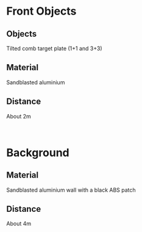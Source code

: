 # Front Objects

## Objects

Tilted comb target plate (1+1 and 3+3)

## Material

Sandblasted aluminium

## Distance

About 2m

<br>

# Background

## Material

Sandblasted aluminium wall with a black ABS patch

## Distance

About 4m